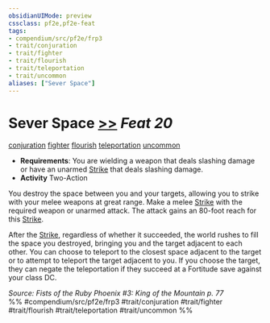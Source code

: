 ```yaml
---
obsidianUIMode: preview
cssclass: pf2e,pf2e-feat
tags:
- compendium/src/pf2e/frp3
- trait/conjuration
- trait/fighter
- trait/flourish
- trait/teleportation
- trait/uncommon
aliases: ["Sever Space"]
---
```

# Sever Space  [>>](../../rules/core-rulebook/chapter-9-playing-the-game.md#Actions "Two-Action") *Feat 20*  
[conjuration](../../rules/traits/conjuration.md)  [fighter](../../rules/traits/fighter.md)  [flourish](../../rules/traits/flourish.md)  [teleportation](../../rules/traits/teleportation.md)  [uncommon](../../rules/traits/uncommon.md)  

- **Requirements**: You are wielding a weapon that deals slashing damage or have an unarmed [Strike](../../rules/actions/strike.md) that deals slashing damage.
- **Activity** Two-Action

You destroy the space between you and your targets, allowing you to strike with your melee weapons at great range. Make a melee [Strike](../../rules/actions/strike.md) with the required weapon or unarmed attack. The attack gains an 80-foot reach for this [Strike](../../rules/actions/strike.md).

After the [Strike](../../rules/actions/strike.md), regardless of whether it succeeded, the world rushes to fill the space you destroyed, bringing you and the target adjacent to each other. You can choose to teleport to the closest space adjacent to the target or to attempt to teleport the target adjacent to you. If you choose the target, they can negate the teleportation if they succeed at a Fortitude save against your class DC.

*Source: Fists of the Ruby Phoenix #3: King of the Mountain p. 77*  
%% #compendium/src/pf2e/frp3 #trait/conjuration #trait/fighter #trait/flourish #trait/teleportation #trait/uncommon %%